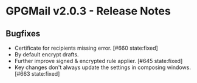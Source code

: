 GPGMail v2.0.3 - Release Notes
========================================

Bugfixes
--------

* Certificate for recipients missing error. [#660 state:fixed]
* By default encrypt drafts.
* Further improve signed & encrypted rule applier. [#645 state:fixed]
* Key changes don't always update the settings in composing windows. [#663 state:fixed]
